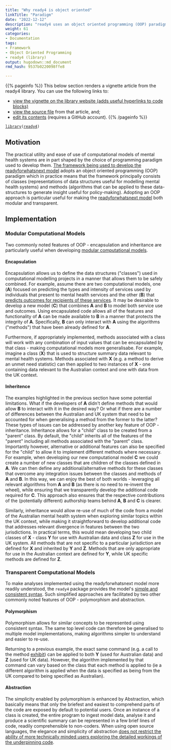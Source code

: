 ```yaml
---
title: "Why ready4 is object oriented"
linkTitle: "Paradigm"
date: "2022-12-12"
description: "ready4 uses an object oriented programming (OOP) paradigm to implement computational models."
weight: 61
categories: 
- Documentation
tags: 
- Framework
- Object Oriented Programming
- ready4 (library)
output: hugodown::md_document
rmd_hash: 9537b0220098ffe8

---
```


{{% pageinfo %}} This below section renders a vignette article from the ready4 library. You can use the following links to:

-   [view the vignette on the library website (adds useful hyperlinks to code blocks)](https://ready4-dev.github.io/ready4/articles/V_03.html)
-   [view the source file](https://github.com/ready4-dev/ready4/blob/main/vignettes/V_03.Rmd) from that article, and;
-   [edit its contents](https://github.com/ready4-dev/ready4/edit/main/vignettes/V_03.Rmd) (requires a GitHub account). {{% /pageinfo %}}

<div class="highlight">

</div>

<div class="highlight">

</div>

<div class="highlight">

<pre class='chroma'><code class='language-r' data-lang='r'><span><span class='kr'><a href='https://rdrr.io/r/base/library.html'>library</a></span><span class='o'>(</span><span class='nv'><a href='https://ready4-dev.github.io/ready4/'>ready4</a></span><span class='o'>)</span></span></code></pre>

</div>

## Motivation

The practical utility and ease of use of computational models of mental health systems are in part shaped by the choice of programming paradigm used to develop them. [The framework being used to develop the readyforwhatsnext model](https://www.ready4-dev.com/framework/) adopts an object oriented programming (OOP) paradigm which in practice means that the framework principally consists of classes (representations of data structures useful for modelling mental health systems) and methods (algorithms that can be applied to these data-structures to generate insight useful for policy-making). Adopting an OOP approach is particular useful for making the [readyforwhatsnext model](https://www.ready4-dev.com) both modular and transparent.

## Implementation

### Modular Computational Models

Two commonly noted features of OOP - encapsulation and inheritance are particularly useful when developing [modular computational models](V_01.html).

#### Encapsulation

Encapsulation allows us to define the data structures ("classes") used in computational modelling projects in a manner that allows them to be safely combined. For example, assume there are two computational models, one (**A**) focused on predicting the types and intensity of services used by individuals that present to mental health services and the other (**B**) that [predicts outcomes for recipients of these services](https://ready4-dev.github.io/youthu/articles/Prediction_With_Mdls.html). It may be desirable to develop a new model (**C**) that combines **A** and **B** to model both service use and outcomes. Using encapsulated code allows all of the features and functionality of **A** can be made available to **B** in a manner that protects the integrity of **A**. Specifically, **B** can only interact with **A** using the algorithms ("methods") that have been already defined for **A**.

Furthermore, if appropriately implemented, methods associated with a class will work with any combination of input values that can be encapsulated by that class - making computational models more generalisabe. For example, imagine a class (**X**) that is used to structure summary data relevant to mental health systems. Methods associated with **X** (e.g. a method to derive an unmet need statistic) can then applied to two instances of **X** - one containing data relevant to the Australian context and one with data from the UK context.

#### Inheritence

The examples highlighted in the previous section have some potential limitations. What if the developers of **A** didn't define methods that would allow **B** to interact with it in the desired way? Or what if there are a number of differences between the Australian and UK system that need to be accounted for when generalising a method from the former to the latter? These types of issues can be addressed by another key feature of OOP - inheritance. Inheritance allows for a "child" class to be created from a "parent" class. By default, the "child" inherits all of the features of the "parent" including all methods associated with the "parent" class. Importantly however, alternative or additional features can also be specified for the "child" to allow it to implement different methods where necessary. For example, when developing our new computational model **C** we could create a number of new classes that are children of the classes defined in **A**. We can then define any additional/alternative methods for these classes that overcome any integration issues between the classes and methods of **A** and **B**. In this way, we can enjoy the best of both worlds - leveraging all relevant algorithms from **A** and **B** (as there is no need to re-invent the wheel), while ensuring that we transparently develop the additional code required for **C**. This approach also ensures that the respective contributions of the (potentially different) authorship teams behind **A**, **B** and **C** is clearer.

Similarly, inheritance would allow re-use of much of the code from a model of the Australian mental health system when exploring similar topics within the UK context, while making it straightforward to develop additional code that addresses relevant divergence in features between the two jurisdictions. In practical terms, this would mean developing two child classes of **X** - class **Y** for use with Australian data and class **Z** for use in the UK system. All methods that are not specific to a particular jurisdiction are defined for **X** and inherited by **Y** and **Z**. Methods that are only appropriate for use in the Australian context are defined for **Y**, while UK specific methods are defined for **Z**.

### Transparent Computational Models

To make analyses implemented using the readyforwhatsnext model more readily understood, the `ready4` package provides the model's [simple and consistent syntax](V_02.html). Such simplified approaches are facilitated by two other commonly noted features of OOP - polymorphism and abstraction.

#### Polymorphism

Polymorphism allows for similar concepts to be represented using consistent syntax. The same top level code can therefore be generalised to multiple model implementations, making algorithms simpler to understand and easier to re-use.

Returning to a previous example, the exact same command (e.g. a call to the method [exhibit](https://ready4-dev.github.io/ready4/reference/exhibit-methods.html)) can be applied to both **Y** (used for Australian data) and **Z** (used for UK data). However, the algorithm implemented by that command can vary based on the class that each method is applied to (ie a different algorithm is applied when the data is specified as being from the UK compared to being specified as Australian).

#### Abstraction

The simplicity enabled by polymorphism is enhanced by Abstraction, which basically means that only the briefest and easiest to comprehend parts of the code are exposed by default to potential users. Once an instance of a class is created, the entire program to ingest model data, analyse it and produce a scientific summary can be represented in a few brief lines of code, readily comprehensible to non-coders. When using open source languages, the elegance and simplicity of abstraction [does not restrict the ability of more technically minded users exploring the detailed workings of the underpinning code](https://ready4-dev.github.io/ready4fun/articles/V_01.html).

